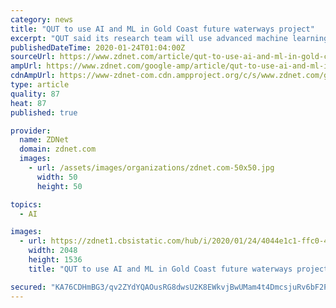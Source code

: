 ```yaml
---
category: news
title: "QUT to use AI and ML in Gold Coast future waterways project"
excerpt: "QUT said its research team will use advanced machine learning and statistical methods to estimate the number and types of vessels using the waterways. See also: How AI and drones are trying to save the Great Barrier Reef (TechRepublic) In combination with information on marine incidents and weather conditions, QUT said it will establish usage ..."
publishedDateTime: 2020-01-24T01:04:00Z
sourceUrl: https://www.zdnet.com/article/qut-to-use-ai-and-ml-in-gold-coast-future-waterways-project/
ampUrl: https://www.zdnet.com/google-amp/article/qut-to-use-ai-and-ml-in-gold-coast-future-waterways-project/
cdnAmpUrl: https://www-zdnet-com.cdn.ampproject.org/c/s/www.zdnet.com/google-amp/article/qut-to-use-ai-and-ml-in-gold-coast-future-waterways-project/
type: article
quality: 87
heat: 87
published: true

provider:
  name: ZDNet
  domain: zdnet.com
  images:
    - url: /assets/images/organizations/zdnet.com-50x50.jpg
      width: 50
      height: 50

topics:
  - AI

images:
  - url: https://zdnet1.cbsistatic.com/hub/i/2020/01/24/4044e1c1-ffc0-4f58-b883-ed92982493e3/49422632433-2e29103a65-k.jpg
    width: 2048
    height: 1536
    title: "QUT to use AI and ML in Gold Coast future waterways project"

secured: "KA76CDHmBG3/qv2ZYdYQAOusRG8dwsU2K8EWkvjBwUMam4t4DmcsjuRv6bF2PwA6dEKVufgGwmFhtBRZReOADYrtkrjS2Xt35KC3uTeVHBV5Kg/Lj8XHACa51CUBf8g8/NZ9hyrqh9J/op/qhHKOp635OE8gUWi5jnXG21BkFU5GnrjTQZupi6P5XcogxhwUMq3PQiVeA9Nz0LKAqOlKxl08Y9lqgnkpiDK87mzu6uLv/CqXobEPa8C1l0tHWZ5sxeSai0FIxFRwqx8eMlqKYd6cEDL2guKm/Zo1fsw67rRGFgKVUvGLKx0adZZxV9HQ;RwMV1mSu/GyQXZ4k20u0Ww=="
---
```


